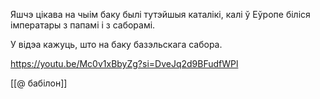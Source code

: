 
Яшчэ цікава на чыім баку былі тутэйшыя каталікі, калі ў Еўропе біліся імператары з папамі і з саборамі.

У відэа кажуць, што на баку базэльскага сабора.

https://youtu.be/Mc0v1xBbyZg?si=DveJq2d9BFudfWPl

[[@ бабілон]]

